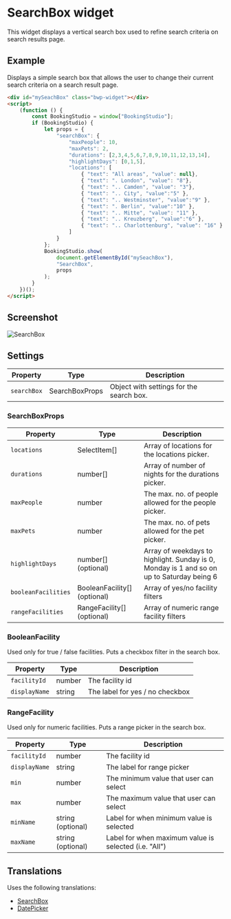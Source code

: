 # SearchBox widget

This widget displays a vertical search box used to refine search criteria on search results page.

## Example

Displays a simple search box that allows the user to change their current search criteria on a search result page.

```html
<div id="mySeachBox" class="bwp-widget"></div>
<script>
    (function () {
        const BookingStudio = window["BookingStudio"];
        if (BookingStudio) {
            let props = {
                "searchBox": {
                    "maxPeople": 10,
                    "maxPets": 2,
                    "durations": [2,3,4,5,6,7,8,9,10,11,12,13,14],
                    "highlightDays": [0,1,5],
                    "locations": [
                        { "text": "All areas", "value": null},
                        { "text": ". London", "value": "8"},
                        { "text": ".. Camden", "value": "3"},
                        { "text": ".. City", "value":"5" },
                        { "text": ".. Westminster", "value":"9" },
                        { "text": ". Berlin", "value":"10" },
                        { "text": ".. Mitte", "value": "11" },
                        { "text": ".. Kreuzberg", "value":"6" },
                        { "text": ".. Charlottenburg", "value": "16" }
                    ]
                }
            };
            BookingStudio.show(
                document.getElementById("mySeachBox"),
                "SearchBox",
                props
            );
        }
    })();
</script>

```

## Screenshot

![SearchBox](https://user-images.githubusercontent.com/18358/124519958-40413380-ddeb-11eb-9e3c-9a5835a08d5f.png)

## Settings

| Property                | Type                    | Description                                              |
|-------------------------|-------------------------|----------------------------------------------------------|
|```searchBox```          | SearchBoxProps          | Object with settings for the search box.                 |

### **SearchBoxProps**

| Property            | Type                    | Description                                              |
|---------------------|-------------------------|----------------------------------------------------------|
|```locations```      | SelectItem[]            | Array of locations for the locations picker.             |
|```durations```      | number[]                | Array of number of nights for the durations picker.      |
|```maxPeople```     | number                  | The max. no. of people allowed for the people picker.    |
|```maxPets```        | number                  | The max. no. of pets allowed for the pet picker.         |
|```highlightDays```  | number[] (optional)     | Array of weekdays to highlight. Sunday is 0, Monday is 1 and so on up to Saturday being 6 |
|```booleanFacilities```  | BooleanFacility[] (optional)     | Array of yes/no facility filters |
|```rangeFacilities```  | RangeFacility[] (optional)     | Array of numeric range facility filters |

### BooleanFacility

Used only for true / false facilities. Puts a checkbox filter in the search box.

| Property           | Type          | Description                     |
|--------------------|---------------|---------------------------------|
| ```facilityId```   | number        | The facility id                 |
| ```displayName```  | string        | The label for yes / no checkbox |

### RangeFacility

Used only for numeric facilities. Puts a range picker in the search box.

| Property          | Type                | Description                     |
|-------------------|---------------------|---------------------------------|
| ```facilityId```        | number              | The facility id                 |
| ```displayName```       | string              | The label for range picker      |
| ```min```               | number              | The minimum value that user can select |
| ```max```               | number              | The maximum value that user can select |
| ```minName```           | string (optional)   | Label for when minimum value is selected |
| ```maxName```           | string (optional)   | Label for when maximum value is selected (i.e. "All") | 


## Translations

Uses the following translations:

* [SearchBox](../translations/SearchBox.md)
* [DatePicker](../translations/DatePicker.md)
